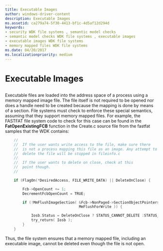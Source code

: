 ```yaml
---
title: Executable Images
author: windows-driver-content
description: Executable Images
ms.assetid: ca279a74-5f30-4413-bf1c-4d5af12d294d
keywords:
- security WDK file systems , semantic model checks
- semantic model checks WDK file systems , executable images
- executable images WDK file systems
- memory mapped files WDK file systems
ms.date: 04/20/2017
ms.localizationpriority: medium
---
```


# Executable Images


## <span id="ddk_executable_images_if"></span><span id="DDK_EXECUTABLE_IMAGES_IF"></span>


Executable files are loaded into the address space of a process using a memory mapped image file. The file itself is not required to be opened nor does a handle need to be created because the mapping is done by means of a section. File systems must check to enforce these special semantics, assuming that they support memory mapped files. For example, the FASTFAT file system code to check for this case can be found in the **FatOpenExistingFCB** function in the Create.c source file from the fastfat samples that the WDK contains:

```cpp
    //
    //  If the user wants write access to the file, make sure there
    //  is not a process mapping this file as an image. Any attempt to
    //  delete the file will be stopped in fileinfo.c
    //
    //  If the user wants to delete on close, check at this
    //  point though.
    //

    if (FlagOn(*DesiredAccess, FILE_WRITE_DATA) || DeleteOnClose) {

        Fcb->OpenCount += 1;
        DecrementFcbOpenCount = TRUE;

        if (!MmFlushImageSection( &Fcb->NonPaged->SectionObjectPointers,
                                  MmFlushForWrite )) {

            Iosb.Status = DeleteOnClose ? STATUS_CANNOT_DELETE :STATUS_SHARING_VIOLATION;
            try_return( Iosb );
        }
    }
```

Thus, the file system ensures that a memory mapped file, including an executable image, cannot be deleted even though the file is not open.

 

 




